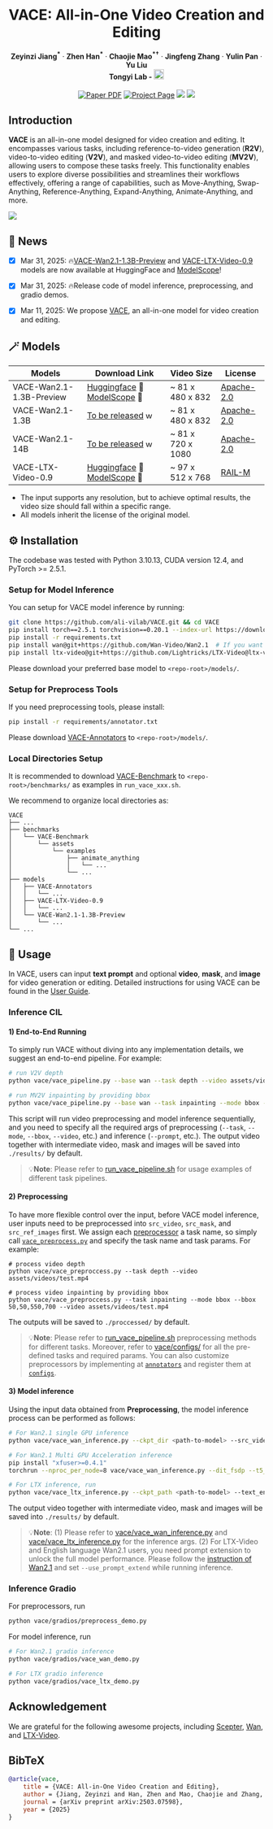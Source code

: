 <p align="center">

<h1 align="center">VACE: All-in-One Video Creation and Editing</h1>
<p align="center">
    <strong>Zeyinzi Jiang<sup>*</sup></strong>
    ·
    <strong>Zhen Han<sup>*</sup></strong>
    ·
    <strong>Chaojie Mao<sup>*&dagger;</sup></strong>
    ·
    <strong>Jingfeng Zhang</strong>
    ·
    <strong>Yulin Pan</strong>
    ·
    <strong>Yu Liu</strong>
    <br>
    <b>Tongyi Lab - <a href="https://github.com/Wan-Video/Wan2.1"><img src='https://ali-vilab.github.io/VACE-Page/assets/logos/wan_logo.png' alt='wan_logo' style='margin-bottom: -4px; height: 20px;'></a> </b>
    <br>
    <br>
        <a href="https://arxiv.org/abs/2503.07598"><img src='https://img.shields.io/badge/arXiv-VACE-red' alt='Paper PDF'></a>
        <a href="https://ali-vilab.github.io/VACE-Page/"><img src='https://img.shields.io/badge/Project_Page-VACE-green' alt='Project Page'></a>
        <a href="https://huggingface.co/ali-vilab/VACE-Wan2.1-1.3B-Preview"><img src='https://img.shields.io/badge/Model-VACE-yellow'></a>
        <a href="https://modelscope.cn/collections/VACE-8fa5fcfd386e43"><img src='https://img.shields.io/badge/VACE-ModelScope-purple'></a>
    <br>
</p>


## Introduction
<strong>VACE</strong> is an all-in-one model designed for video creation and editing. It encompasses various tasks, including reference-to-video generation (<strong>R2V</strong>), video-to-video editing (<strong>V2V</strong>), and masked video-to-video editing (<strong>MV2V</strong>), allowing users to compose these tasks freely. This functionality enables users to explore diverse possibilities and streamlines their workflows effectively, offering a range of capabilities, such as Move-Anything, Swap-Anything, Reference-Anything, Expand-Anything, Animate-Anything, and more.

<img src='./assets/materials/teaser.jpg'>


## 🎉 News
- [x] Mar 31, 2025: 🔥[VACE-Wan2.1-1.3B-Preview](https://huggingface.co/ali-vilab/VACE-Wan2.1-1.3B-Preview) and [VACE-LTX-Video-0.9](https://huggingface.co/ali-vilab/VACE-LTX-Video-0.9) models are now available at HuggingFace and [ModelScope](https://modelscope.cn/collections/VACE-8fa5fcfd386e43)!
- [x] Mar 31, 2025: 🔥Release code of model inference, preprocessing, and gradio demos. 
- [x] Mar 11, 2025: We propose [VACE](https://ali-vilab.github.io/VACE-Page/), an all-in-one model for video creation and editing.


## 🪄 Models
| Models                   | Download Link                                                                                                                                                                           | Video Size          | License                                                                                       |
|--------------------------|---------------------------------------------------------------------------------------------------------------------------------------------------------------------------------------|---------------------|-----------------------------------------------------------------------------------------------|
| VACE-Wan2.1-1.3B-Preview | [Huggingface](https://huggingface.co/ali-vilab/VACE-Wan2.1-1.3B-Preview) 🤗  [ModelScope](https://modelscope.cn/models/iic/VACE-Wan2.1-1.3B-Preview) 🤖                                                                                                                                                                   | ~ 81 x 480 x 832    | [Apache-2.0](https://huggingface.co/Wan-AI/Wan2.1-T2V-1.3B/blob/main/LICENSE.txt)             |
| VACE-Wan2.1-1.3B         | [To be released](https://github.com/Wan-Video) <img src='https://ali-vilab.github.io/VACE-Page/assets/logos/wan_logo.png' alt='wan_logo' style='margin-bottom: -4px; height: 15px;'>  | ~ 81 x 480 x 832    | [Apache-2.0](https://huggingface.co/Wan-AI/Wan2.1-T2V-1.3B/blob/main/LICENSE.txt)             |
| VACE-Wan2.1-14B          | [To be released](https://github.com/Wan-Video) <img src='https://ali-vilab.github.io/VACE-Page/assets/logos/wan_logo.png' alt='wan_logo' style='margin-bottom: -4px; height: 15px;'>  | ~ 81 x 720 x 1080   | [Apache-2.0](https://huggingface.co/Wan-AI/Wan2.1-T2V-14B/blob/main/LICENSE.txt)             |
| VACE-LTX-Video-0.9       | [Huggingface](https://huggingface.co/ali-vilab/VACE-LTX-Video-0.9) 🤗     [ModelScope](https://modelscope.cn/models/iic/VACE-LTX-Video-0.9) 🤖                                                                                                                                                                   | ~ 97 x 512 x 768    | [RAIL-M](https://huggingface.co/Lightricks/LTX-Video/blob/main/ltx-video-2b-v0.9.license.txt) |

- The input supports any resolution, but to achieve optimal results, the video size should fall within a specific range.
- All models inherit the license of the original model.


## ⚙️ Installation
The codebase was tested with Python 3.10.13, CUDA version 12.4, and PyTorch >= 2.5.1.

### Setup for Model Inference
You can setup for VACE model inference by running:
```bash
git clone https://github.com/ali-vilab/VACE.git && cd VACE
pip install torch==2.5.1 torchvision==0.20.1 --index-url https://download.pytorch.org/whl/cu124  # If PyTorch is not installed.
pip install -r requirements.txt
pip install wan@git+https://github.com/Wan-Video/Wan2.1  # If you want to use Wan2.1-based VACE.
pip install ltx-video@git+https://github.com/Lightricks/LTX-Video@ltx-video-0.9.1 sentencepiece --no-deps # If you want to use LTX-Video-0.9-based VACE. It may conflict with Wan.
```
Please download your preferred base model to `<repo-root>/models/`. 

### Setup for Preprocess Tools
If you need preprocessing tools, please install:
```bash
pip install -r requirements/annotator.txt
```
Please download [VACE-Annotators](https://huggingface.co/ali-vilab/VACE-Annotators) to `<repo-root>/models/`.

### Local Directories Setup
It is recommended to download [VACE-Benchmark](https://huggingface.co/ali-vilab) to `<repo-root>/benchmarks/` as examples in `run_vace_xxx.sh`.

We recommend to organize local directories as:
```angular2html
VACE
├── ...
├── benchmarks
│   └── VACE-Benchmark
│       └── assets
│           └── examples
│               ├── animate_anything
│               │   └── ...
│               └── ...
├── models
│   ├── VACE-Annotators
│   │   └── ...
│   ├── VACE-LTX-Video-0.9
│   │   └── ...
│   └── VACE-Wan2.1-1.3B-Preview
│       └── ...
└── ...
```

## 🚀 Usage
In VACE, users can input **text prompt** and optional **video**, **mask**, and **image** for video generation or editing.
Detailed instructions for using VACE can be found in the [User Guide](./UserGuide.md).

### Inference CIL
#### 1) End-to-End Running
To simply run VACE without diving into any implementation details, we suggest an end-to-end pipeline. For example:
```bash
# run V2V depth
python vace/vace_pipeline.py --base wan --task depth --video assets/videos/test.mp4 --prompt 'xxx'

# run MV2V inpainting by providing bbox
python vace/vace_pipeline.py --base wan --task inpainting --mode bbox --bbox 50,50,550,700 --video assets/videos/test.mp4 --prompt 'xxx'
```
This script will run video preprocessing and model inference sequentially, 
and you need to specify all the required args of preprocessing (`--task`, `--mode`, `--bbox`, `--video`, etc.) and inference (`--prompt`, etc.). 
The output video together with intermediate video, mask and images will be saved into `./results/` by default.

> 💡**Note**:
> Please refer to [run_vace_pipeline.sh](./run_vace_pipeline.sh) for usage examples of different task pipelines.


#### 2) Preprocessing
To have more flexible control over the input, before VACE model inference, user inputs need to be preprocessed into `src_video`, `src_mask`, and `src_ref_images` first.
We assign each [preprocessor](vace/configs/__init__.py) a task name, so simply call [`vace_preprocess.py`](vace/vace_preproccess.py) and specify the task name and task params. For example:
```angular2html
# process video depth
python vace/vace_preproccess.py --task depth --video assets/videos/test.mp4

# process video inpainting by providing bbox
python vace/vace_preproccess.py --task inpainting --mode bbox --bbox 50,50,550,700 --video assets/videos/test.mp4
```
The outputs will be saved to `./proccessed/` by default.

> 💡**Note**:
> Please refer to [run_vace_pipeline.sh](./run_vace_pipeline.sh) preprocessing methods for different tasks.
Moreover, refer to [vace/configs/](vace/configs/) for all the pre-defined tasks and required params.
You can also customize preprocessors by implementing at [`annotators`](vace/annotators/__init__.py) and register them at [`configs`](vace/configs).


#### 3) Model inference
Using the input data obtained from **Preprocessing**, the model inference process can be performed as follows:
```bash
# For Wan2.1 single GPU inference 
python vace/vace_wan_inference.py --ckpt_dir <path-to-model> --src_video <path-to-src-video> --src_mask <path-to-src-mask> --src_ref_images <paths-to-src-ref-images> --prompt "xxx"

# For Wan2.1 Multi GPU Acceleration inference
pip install "xfuser>=0.4.1"
torchrun --nproc_per_node=8 vace/vace_wan_inference.py --dit_fsdp --t5_fsdp --ulysses_size 1 --ring_size 8 --ckpt_dir <path-to-model> --src_video <path-to-src-video> --src_mask <path-to-src-mask> --src_ref_images <paths-to-src-ref-images> --prompt "xxx"

# For LTX inference, run
python vace/vace_ltx_inference.py --ckpt_path <path-to-model> --text_encoder_path <path-to-model> --src_video <path-to-src-video> --src_mask <path-to-src-mask> --src_ref_images <paths-to-src-ref-images> --prompt "xxx"
```
The output video together with intermediate video, mask and images will be saved into `./results/` by default.

> 💡**Note**: 
> (1) Please refer to [vace/vace_wan_inference.py](vace/vace_wan_inference.py) and [vace/vace_ltx_inference.py](vace/vace_ltx_inference.py) for the inference args.
> (2) For LTX-Video and English language Wan2.1 users, you need prompt extension to unlock the full model performance. 
Please follow the [instruction of Wan2.1](https://github.com/Wan-Video/Wan2.1?tab=readme-ov-file#2-using-prompt-extension) and set `--use_prompt_extend` while running inference.


### Inference Gradio
For preprocessors, run 
```bash
python vace/gradios/preprocess_demo.py
```
For model inference, run
```bash
# For Wan2.1 gradio inference
python vace/gradios/vace_wan_demo.py

# For LTX gradio inference
python vace/gradios/vace_ltx_demo.py
```

## Acknowledgement

We are grateful for the following awesome projects, including [Scepter](https://github.com/modelscope/scepter), [Wan](https://github.com/Wan-Video/Wan2.1), and [LTX-Video](https://github.com/Lightricks/LTX-Video).


## BibTeX

```bibtex
@article{vace,
    title = {VACE: All-in-One Video Creation and Editing},
    author = {Jiang, Zeyinzi and Han, Zhen and Mao, Chaojie and Zhang, Jingfeng and Pan, Yulin and Liu, Yu},
    journal = {arXiv preprint arXiv:2503.07598},
    year = {2025}
}
